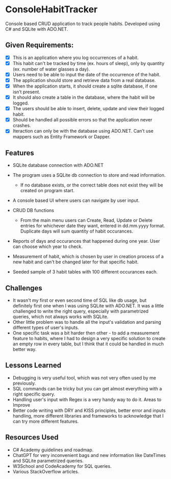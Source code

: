 # ConsoleHabitTracker

Console based CRUD application to track people habits. Developed using C# and SQLite with ADO.NET.

## Given Requirements:
- [x] This is an application where you log occurrences of a habit.
- [x] This habit can't be tracked by time (ex. hours of sleep), only by quantity (ex. number of water glasses a day).
- [x] Users need to be able to input the date of the occurrence of the habit.
- [x] The application should store and retrieve data from a real database.
- [x] When the application starts, it should create a sqlite database, if one isn’t present.
- [x] It should also create a table in the database, where the habit will be logged.
- [x] The users should be able to insert, delete, update and view their logged habit.
- [x] Should be handled all possible errors so that the application never crashes.
- [x] Iteraction can only be with the database using ADO.NET. Can’t use mappers such as Entity Framework or Dapper.

## Features
* SQLite database connection with ADO.NET

* The program uses a SQLite db connection to store and read information.
  - If no database exists, or the correct table does not exist they will be created on program start.

* A console based UI where users can navigate by user input.

* CRUD DB functions
  - From the main menu users can Create, Read, Update or Delete entries for whichever date they want, entered in dd.mm.yyyy format. Duplicate days will sum quantity of habit occurances.

* Reports of days and occurances that happened during one year. User can choose which year to check.

* Measurement of habit, which is chosen by user in creation process of a new habit and can't be changed later for that specific habit.

* Seeded sample of 3 habit tables with 100 different occurances each.

## Challenges
- It wasn't my first or even second time of SQL like db usage, but definitely first one when I was using SQLite with ADO.NET. It was a little challenged to write the right query, especially with parametrized queries, which not always works with SQLite.
- Other little problem was to handle all the input's validation and parsing different types of user's inputs.
- One specific task was a bit harder then other - to add a measurement feature to habits, where I had to design a very specific solution to create an empty row in every table, but I think that it could be handled in much better way.
## Lessons Learned
- Debugging is very useful tool, which was not very often used by me previously.
- SQL commands can be tricky but you can get almost everything with a right specific query.
- Handling user's input with Regex is a very handy way to do it.
Areas to Improve
- Better code writing with DRY and KISS principles, better error and inputs handling, more different libraries and frameworks to acknowledge that I can try more different features.
## Resources Used
- C# Academy guidelines and roadmap.
- ChatGPT for very inconvenient bags and new information like DateTimes and SQLite parametrized queries.
- W3School and CodeAcademy for SQL queries.
- Various StackOverflow articles.
